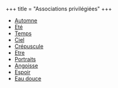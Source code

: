 +++
title = "Associations privilégiées"
+++
- [Automne](/categories/automne)
- [Eté](/categories/eté)
- [Temps](/categories/temps)
- [Ciel](/categories/ciel)
- [Crépuscule](/categories/crépuscule)
- [Etre](/categories/etre)
- [Portraits](/categories/portraits)
- [Angoisse](/categories/angoisse)
- [Espoir](/categories/espoir)
- [Eau douce](/categories/eau-douce)
